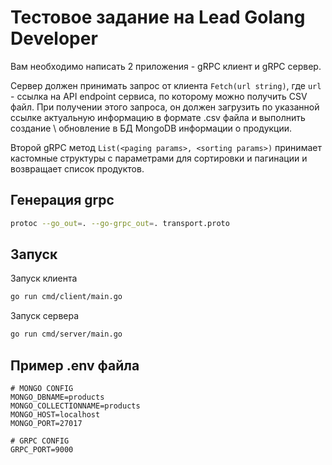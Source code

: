 # Тестовое задание на Lead Golang Developer

Вам необходимо написать 2 приложения - gRPC клиент и gRPC сервер.

Сервер должен принимать запрос от клиента `Fetch(url string)`, где `url` - ссылка на API endpoint сервиса, по которому можно получить CSV файл. При получении этого запроса, он должен загрузить по указанной ссылке актуальную информацию в формате .csv файла и выполнить создание \ обновление в БД MongoDB информации о продукции.

Второй gRPC метод `List(<paging params>, <sorting params>)` принимает кастомные структуры с параметрами для сортировки и пагинации и возвращает список продуктов.

## Генерация grpc

```bash
protoc --go_out=. --go-grpc_out=. transport.proto
```

## Запуск

Запуск клиента

```bash
go run cmd/client/main.go
```

Запуск сервера

```bash
go run cmd/server/main.go
```

## Пример .env файла

```env
# MONGO CONFIG
MONGO_DBNAME=products
MONGO_COLLECTIONNAME=products
MONGO_HOST=localhost
MONGO_PORT=27017

# GRPC CONFIG
GRPC_PORT=9000
```
